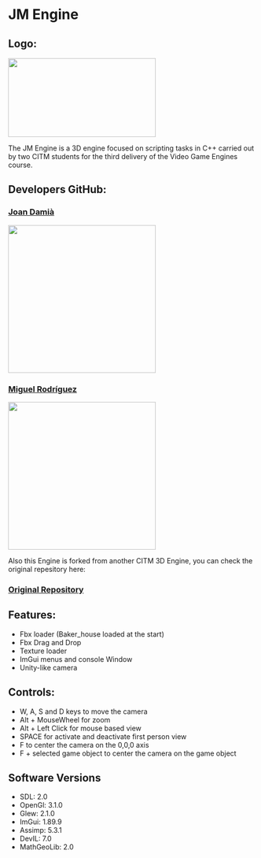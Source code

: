 # JM Engine

## Logo:

<img align="center" width="300" height="160" src="https://media.discordapp.net/attachments/1046911945695043725/1196885927948193864/JM.png">

The JM Engine is a 3D engine focused on scripting tasks in C++ carried out by two CITM students for the third delivery of the Video Game Engines course.




## Developers GitHub:

### [Joan Damià](<https://github.com/JoanDamia>)

<img align="center" width="300" height="300" src="https://media.discordapp.net/attachments/1046911945695043725/1196885928451526717/Joan.png">

### [Miguel Rodríguez](<https://github.com/Bankaster>)

<img align="center" width="300" height="300" src="https://media.discordapp.net/attachments/1046911945695043725/1196885928812220437/Miguel.png">




Also this Engine is forked from another CITM 3D Engine, you can check the original repesitory here:

### [Original Repository](https://github.com/DaniMariages/DaTo-Engine)



## Features:

- Fbx loader (Baker_house loaded at the start)
- Fbx Drag and Drop
- Texture loader
- ImGui menus and console Window
- Unity-like camera



## Controls:

- W, A, S and D keys to move the camera
- Alt + MouseWheel for zoom
- Alt + Left Click for mouse based view
- SPACE for activate and deactivate first person view
- F to center the camera on the 0,0,0 axis
- F + selected game object to center the camera on the game object



## Software Versions

- SDL: 2.0
- OpenGl: 3.1.0
- Glew: 2.1.0
- ImGui: 1.89.9
- Assimp: 5.3.1
- DevIL: 7.0
- MathGeoLib: 2.0
